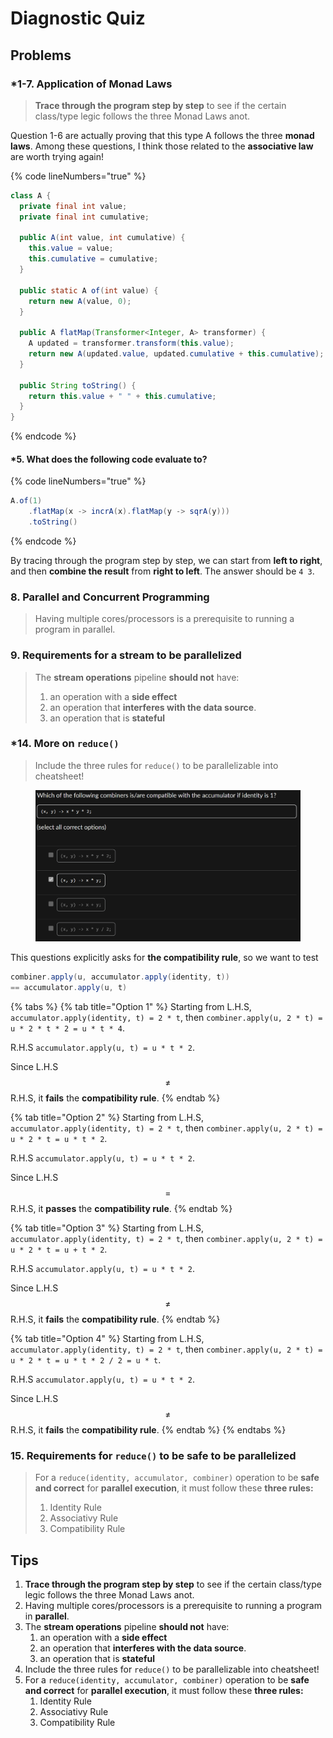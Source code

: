 # Diagnostic Quiz

## Problems

### \*1-7. Application of Monad Laws

> **Trace through the program step by step** to see if the certain class/type legic follows the three Monad Laws anot.

Question 1-6 are actually proving that this type A follows the three **monad laws**. Among these questions, I think those related to the **associative law** are worth trying again!

{% code lineNumbers="true" %}
```java
class A {
  private final int value;
  private final int cumulative;

  public A(int value, int cumulative) {
    this.value = value;
    this.cumulative = cumulative;
  }

  public static A of(int value) {
    return new A(value, 0);
  }

  public A flatMap(Transformer<Integer, A> transformer) {
    A updated = transformer.transform(this.value);
    return new A(updated.value, updated.cumulative + this.cumulative);
  }

  public String toString() {
    return this.value + " " + this.cumulative;
  }
}
```
{% endcode %}

#### \*5. What does the following code evaluate to?

{% code lineNumbers="true" %}
```java
A.of(1)
    .flatMap(x -> incrA(x).flatMap(y -> sqrA(y)))
    .toString()
```
{% endcode %}

By tracing through the program step by step, we can start from **left to right**, and then **combine the result** from **right to left**. The answer should be `4 3`.

### 8. Parallel and Concurrent Programming

> Having multiple cores/processors is a prerequisite to running a program in parallel.

### 9. Requirements for a stream to be parallelized

> The **stream operations** pipeline **should not** have:
>
> 1. an operation with a **side effect**
> 2. an operation that **interferes with the data source**.
> 3. an operation that is **stateful**

### \*14. More on `reduce()`

> Include the three rules for `reduce()`  to be parallelizable into cheatsheet!

<figure><img src="../../../.gitbook/assets/lec10-quiz-14.png" alt="" width="563"><figcaption></figcaption></figure>

This questions explicitly asks for **the compatibility rule**, so we want to test

```java
combiner.apply(u, accumulator.apply(identity, t))
== accumulator.apply(u, t)
```

{% tabs %}
{% tab title="Option 1" %}
Starting from L.H.S, `accumulator.apply(identity, t) = 2 * t`, then `combiner.apply(u, 2 * t) = u * 2 * t * 2 = u * t * 4`.

R.H.S `accumulator.apply(u, t) = u * t * 2`.

Since L.H.S $$\neq$$ R.H.S, it **fails** the **compatibility rule**.
{% endtab %}

{% tab title="Option 2" %}
Starting from L.H.S, `accumulator.apply(identity, t) = 2 * t`, then `combiner.apply(u, 2 * t) = u * 2 * t = u * t * 2`.

R.H.S `accumulator.apply(u, t) = u * t * 2`.

Since L.H.S $$=$$ R.H.S, it **passes** the **compatibility rule**.
{% endtab %}

{% tab title="Option 3" %}
Starting from L.H.S, `accumulator.apply(identity, t) = 2 * t`, then `combiner.apply(u, 2 * t) = u * 2 * t = u + t * 2`.

R.H.S `accumulator.apply(u, t) = u * t * 2`.

Since L.H.S $$\neq$$ R.H.S, it **fails** the **compatibility rule**.
{% endtab %}

{% tab title="Option 4" %}
Starting from L.H.S, `accumulator.apply(identity, t) = 2 * t`, then `combiner.apply(u, 2 * t) = u * 2 * t = u * t * 2 / 2 = u * t`.

R.H.S `accumulator.apply(u, t) = u * t * 2`.

Since L.H.S $$\neq$$ R.H.S, it **fails** the **compatibility rule**.
{% endtab %}
{% endtabs %}

### 15. Requirements for `reduce()` to be safe to be parallelized

> For a `reduce(identity, accumulator, combiner)` operation to be **safe and correct** for **parallel execution**, it must follow these **three rules:**
>
> 1. Identity Rule
> 2. Associativy Rule
> 3. Compatibility Rule

## Tips

1. **Trace through the program step by step** to see if the certain class/type legic follows the three Monad Laws anot.
2. Having multiple cores/processors is a prerequisite to running a program in **parallel**.
3. The **stream operations** pipeline **should not** have:
   1. an operation with a **side effect**
   2. an operation that **interferes with the data source**.
   3. an operation that is **stateful**
4. Include the three rules for `reduce()`  to be parallelizable into cheatsheet!
5. For a `reduce(identity, accumulator, combiner)` operation to be **safe and correct** for **parallel execution**, it must follow these **three rules:**
   1. Identity Rule
   2. Associativy Rule
   3. Compatibility Rule
